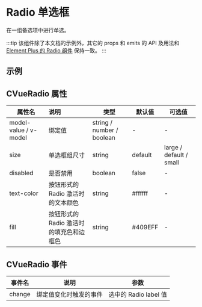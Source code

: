 # Radio 单选框

在一组备选项中进行单选。

:::tip
该组件除了本文档的示例外，其它的 props 和 emits 的 API 及用法和
[Element Plus 的 Radio 组件](https://element-plus.org/zh-CN/component/radio.html) 保持一致。
:::

## 示例

## CVueRadio 属性

| 属性名                | 说明                                    | **类型**                  | **默认值** | **可选值**              |
| --------------------- | :-------------------------------------- | ------------------------- | ---------- | ----------------------- |
| model-value / v-model | 绑定值                                  | string / number / boolean | -          | -                       |
| size                  | 单选框组尺寸                            | string                    | default    | large / default / small |
| disabled              | 是否禁用                                | boolean                   | false      | -                       |
| text-color            | 按钮形式的 Radio 激活时的文本颜色       | string                    | #ffffff    | -                       |
| fill                  | 按钮形式的 Radio 激活时的填充色和边框色 | string                    | #409EFF    | -                       |



## CVueRadio 事件

| 事件名 | 说明                   | 参数                  |
| ------ | ---------------------- | --------------------- |
| change | 绑定值变化时触发的事件 | 选中的 Radio label 值 |
